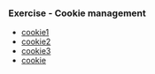 ### Exercise - Cookie management

- [cookie1](https://github.com/grishmabhandare/java-programs-/blob/main/7b_Cookie%20Management/cookie.jpg)
- [cookie2](https://github.com/grishmabhandare/java-programs-/blob/main/7b_Cookie%20Management/cookiee1.jpeg)
- [cookie3](https://github.com/grishmabhandare/java-programs-/blob/main/7b_Cookie%20Management/cookiee2.jpeg)
- [cookie](https://github.com/grishmabhandare/java-programs-/blob/main/7b_Cookie%20Management/cookiee3.jpeg)
